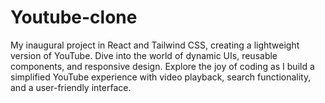 # Youtube-clone
My inaugural project in React and Tailwind CSS, creating a lightweight version of YouTube. Dive into the world of dynamic UIs, reusable components, and responsive design. Explore the joy of coding as I build a simplified YouTube experience with video playback, search functionality, and a user-friendly interface.
